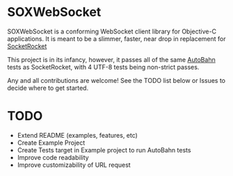 SOXWebSocket
============

SOXWebSocket is a conforming WebSocket client library for Objective-C applications. It is meant to be a slimmer, faster, near drop in replacement for [SocketRocket](https://github.com/square/SocketRocket)

This project is in its infancy, however, it passes all of the same [AutoBahn](http://www.tavendo.de/autobahn/testsuite.html) tests as SocketRocket, with 4 UTF-8 tests being non-strict passes.

Any and all contributions are welcome! See the TODO list below or Issues to decide where to get started.

TODO
====
* Extend README (examples, features, etc)
* Create Example Project
* Create Tests target in Example project to run AutoBahn tests
* Improve code readability
* Improve customizability of URL request
